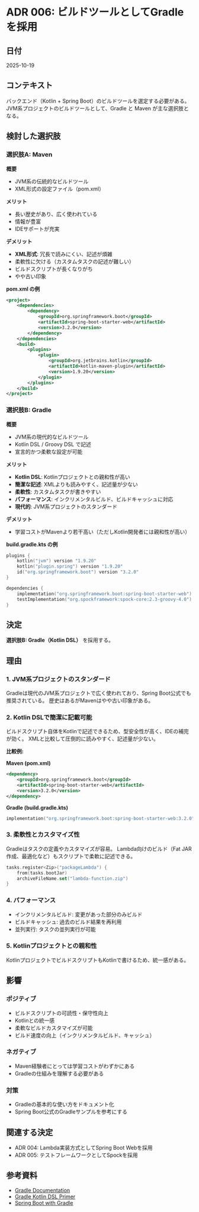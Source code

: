 # ADR 006: ビルドツールとしてGradleを採用

## 日付
2025-10-19

## コンテキスト

バックエンド（Kotlin + Spring Boot）のビルドツールを選定する必要がある。
JVM系プロジェクトのビルドツールとして、Gradle と Maven が主な選択肢となる。

## 検討した選択肢

### 選択肢A: Maven

**概要**
- JVM系の伝統的なビルドツール
- XML形式の設定ファイル（pom.xml）

**メリット**
- 長い歴史があり、広く使われている
- 情報が豊富
- IDEサポートが充実

**デメリット**
- **XML形式**: 冗長で読みにくい、記述が煩雑
- 柔軟性に欠ける（カスタムタスクの記述が難しい）
- ビルドスクリプトが長くなりがち
- やや古い印象

**pom.xml の例**
```xml
<project>
    <dependencies>
        <dependency>
            <groupId>org.springframework.boot</groupId>
            <artifactId>spring-boot-starter-web</artifactId>
            <version>3.2.0</version>
        </dependency>
    </dependencies>
    <build>
        <plugins>
            <plugin>
                <groupId>org.jetbrains.kotlin</groupId>
                <artifactId>kotlin-maven-plugin</artifactId>
                <version>1.9.20</version>
            </plugin>
        </plugins>
    </build>
</project>
```

### 選択肢B: Gradle

**概要**
- JVM系の現代的なビルドツール
- Kotlin DSL / Groovy DSL で記述
- 宣言的かつ柔軟な設定が可能

**メリット**
- **Kotlin DSL**: Kotlinプロジェクトとの親和性が高い
- **簡潔な記述**: XMLよりも読みやすく、記述量が少ない
- **柔軟性**: カスタムタスクが書きやすい
- **パフォーマンス**: インクリメンタルビルド、ビルドキャッシュに対応
- **現代的**: JVM系プロジェクトのスタンダード

**デメリット**
- 学習コストがMavenより若干高い（ただしKotlin開発者には親和性が高い）

**build.gradle.kts の例**
```kotlin
plugins {
    kotlin("jvm") version "1.9.20"
    kotlin("plugin.spring") version "1.9.20"
    id("org.springframework.boot") version "3.2.0"
}

dependencies {
    implementation("org.springframework.boot:spring-boot-starter-web")
    testImplementation("org.spockframework:spock-core:2.3-groovy-4.0")
}
```

## 決定

**選択肢B: Gradle（Kotlin DSL）** を採用する。

## 理由

### 1. JVM系プロジェクトのスタンダード
Gradleは現代のJVM系プロジェクトで広く使われており、Spring Boot公式でも推奨されている。
歴史はあるがMavenはやや古い印象がある。

### 2. Kotlin DSLで簡潔に記載可能
ビルドスクリプト自体をKotlinで記述できるため、型安全性が高く、IDEの補完が効く。
XMLと比較して圧倒的に読みやすく、記述量が少ない。

**比較例:**

**Maven (pom.xml)**
```xml
<dependency>
    <groupId>org.springframework.boot</groupId>
    <artifactId>spring-boot-starter-web</artifactId>
    <version>3.2.0</version>
</dependency>
```

**Gradle (build.gradle.kts)**
```kotlin
implementation("org.springframework.boot:spring-boot-starter-web:3.2.0")
```

### 3. 柔軟性とカスタマイズ性
Gradleはタスクの定義やカスタマイズが容易。
Lambda向けのビルド（Fat JAR作成、最適化など）もスクリプトで柔軟に記述できる。

```kotlin
tasks.register<Zip>("packageLambda") {
    from(tasks.bootJar)
    archiveFileName.set("lambda-function.zip")
}
```

### 4. パフォーマンス
- インクリメンタルビルド: 変更があった部分のみビルド
- ビルドキャッシュ: 過去のビルド結果を再利用
- 並列実行: タスクの並列実行が可能

### 5. Kotlinプロジェクトとの親和性
KotlinプロジェクトでビルドスクリプトもKotlinで書けるため、統一感がある。

## 影響

### ポジティブ
- ビルドスクリプトの可読性・保守性向上
- Kotlinとの統一感
- 柔軟なビルドカスタマイズが可能
- ビルド速度の向上（インクリメンタルビルド、キャッシュ）

### ネガティブ
- Maven経験者にとっては学習コストがわずかにある
- Gradleの仕組みを理解する必要がある

### 対策
- Gradleの基本的な使い方をドキュメント化
- Spring Boot公式のGradleサンプルを参考にする

## 関連する決定
- ADR 004: Lambda実装方式としてSpring Boot Webを採用
- ADR 005: テストフレームワークとしてSpockを採用

## 参考資料
- [Gradle Documentation](https://docs.gradle.org/)
- [Gradle Kotlin DSL Primer](https://docs.gradle.org/current/userguide/kotlin_dsl.html)
- [Spring Boot with Gradle](https://spring.io/guides/gs/gradle/)
